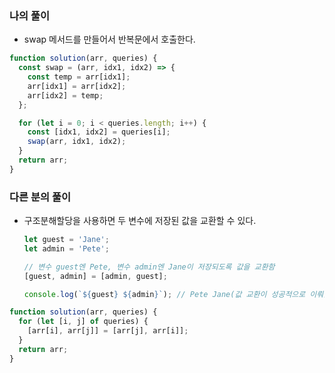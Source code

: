 ### 나의 풀이

- swap 메서드를 만들어서 반복문에서 호출한다.

```js
function solution(arr, queries) {
  const swap = (arr, idx1, idx2) => {
    const temp = arr[idx1];
    arr[idx1] = arr[idx2];
    arr[idx2] = temp;
  };

  for (let i = 0; i < queries.length; i++) {
    const [idx1, idx2] = queries[i];
    swap(arr, idx1, idx2);
  }
  return arr;
}
```

### 다른 분의 풀이

- 구조분해할당을 사용하면 두 변수에 저장된 값을 교환할 수 있다.

  ```js
  let guest = 'Jane';
  let admin = 'Pete';

  // 변수 guest엔 Pete, 변수 admin엔 Jane이 저장되도록 값을 교환함
  [guest, admin] = [admin, guest];

  console.log(`${guest} ${admin}`); // Pete Jane(값 교환이 성공적으로 이뤄졌습니다!)
  ```

```js
function solution(arr, queries) {
  for (let [i, j] of queries) {
    [arr[i], arr[j]] = [arr[j], arr[i]];
  }
  return arr;
}
```
